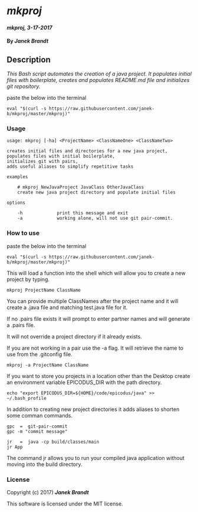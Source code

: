 # _mkproj_

#### _mkproj, 3-17-2017_

#### By _**Janek Brandt**_

## Description
_This Bash script automates the creation of a java project. It populates initial files with boilerplate, creates and populates README.md file and initializes git repository._

paste the below into the terminal

```
eval "$(curl -s https://raw.githubusercontent.com/janek-b/mkproj/master/mkproj)"
```

### Usage
```
usage: mkproj [-ha] <ProjectName> <ClassNameOne> <ClassNameTwo>

creates initial files and directories for a new java project,
populates files with initial boilerplate,
initializes git with pairs,
adds useful aliases to simplify repetitive tasks

examples

    # mkproj NewJavaProject JavaClass OtherJavaClass
    create new java project directory and populate initial files

options

    -h             print this message and exit
    -a             working alone, will not use git pair-commit.
```
### How to use
paste the below into the terminal

```
eval "$(curl -s https://raw.githubusercontent.com/janek-b/mkproj/master/mkproj)"
```

This will load a function into the shell which will allow you to create a new project by typing.
```
mkproj ProjectName ClassName
```
You can provide multiple ClassNames after the project name and it will create a .java file and matching test.java file for it.

If no .pairs file exists it will prompt to enter partner names and will generate a .pairs file.

It will not override a project directory if it already exists.

If you are not working in a pair use the -a flag. It will retrieve the name to use from the .gitconfig file.
```
mkproj -a ProjectName ClassName
```

If you want to store you projects in a location other than the Desktop create an environment variable EPICODUS_DIR with the path directory.
```
echo "export EPICODUS_DIR=${HOME}/code/epicodus/java" >> ~/.bash_profile
```

In addition to creating new project directories it adds aliases to shorten some comman commands.

```
gpc  =  git-pair-commit
gpc -m "commit message"

jr   =  java -cp build/classes/main
jr App
```
The command jr allows you to run your compiled java application without moving into the build directory.



### License

Copyright (c) 2017) **_Janek Brandt_**

This software is licensed under the MIT license.
